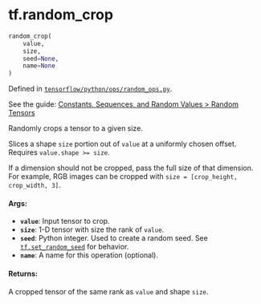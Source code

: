 <div itemscope itemtype="http://developers.google.com/ReferenceObject">
<meta itemprop="name" content="tf.random_crop" />
</div>

# tf.random_crop

``` python
random_crop(
    value,
    size,
    seed=None,
    name=None
)
```



Defined in [`tensorflow/python/ops/random_ops.py`](https://www.tensorflow.org/code/tensorflow/python/ops/random_ops.py).

See the guide: [Constants, Sequences, and Random Values > Random Tensors](../../../api_guides/python/constant_op.md#Random_Tensors)

Randomly crops a tensor to a given size.

Slices a shape `size` portion out of `value` at a uniformly chosen offset.
Requires `value.shape >= size`.

If a dimension should not be cropped, pass the full size of that dimension.
For example, RGB images can be cropped with
`size = [crop_height, crop_width, 3]`.

#### Args:

* <b>`value`</b>: Input tensor to crop.
* <b>`size`</b>: 1-D tensor with size the rank of `value`.
* <b>`seed`</b>: Python integer. Used to create a random seed. See
    [`tf.set_random_seed`](../tf/set_random_seed.md)
    for behavior.
* <b>`name`</b>: A name for this operation (optional).


#### Returns:

A cropped tensor of the same rank as `value` and shape `size`.